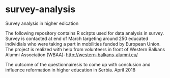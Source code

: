 # survey-analysis
Survey analysis in higher edication

The following repository contains R scirpts used for data analysis in survey. 
Survey is contacted at end of March targeting around 250 educated individials who were taking a part in mobilities funded by European Union. The project is realized with help from volunteers in front of Western Balkans Alumni Association (WBAA): http://western-balkans-alumni.eu/

The outcome of the questionnairesis to come up with conclusion and influence reformation in higher education in Serbia.
April 2018

